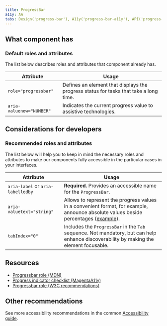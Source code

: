 ```yaml
---
title: ProgressBar
a11y: AA
tabs: Design('progress-bar'), A11y('progress-bar-a11y'), API('progress-bar-api'), Example('progress-bar-code'), Changelog('progress-bar-changelog')
---
```


## What component has

### Default roles and attributes

The list below describes roles and attributes that component already has.

| Attribute                | Usage                                                                                 |
| ------------------------ | ------------------------------------------------------------------------------------- |
| `role="progressbar"`     | Defines an element that displays the progress status for tasks that take a long time. |
| `aria-valuenow="NUMBER"` | Indicates the current progress value to assistive technologies. |

## Considerations for developers

### Recommended roles and attributes

The list below will help you to keep in mind the necessary roles and attributes to make our components fully accessible in the particular cases in your interfaces.

| Attribute                         | Usage                                                        |
| --------------------------------- | ------------------------------------------------------------ |
| `aria-label` or `aria-labelledby` | **Required.** Provides an accessible name for the `ProgressBar`. |
| `aria-valuetext="string"`         | Allows to represent the progress values in a convenient format, for example, announce absolute values beside percentages ([example](./progress-bar-code#complex-usage-example)). |
| `tabIndex="0"`                    | Includes the `ProgressBar` in the `Tab` sequence. Not mandatory, but can help enhance discoverability by making the element focusable. |

## Resources

- [Progressbar role (MDN)](https://developer.mozilla.org/en-US/docs/Web/Accessibility/ARIA/Roles/progressbar_role)
- [Progress indicator checklist (MagentaA11y)](https://www.magentaa11y.com/checklist-web/progress/)
- [Progressbar role (W3C recommendations)](https://www.w3.org/TR/wai-aria-1.2/#progressbar)

## Other recommendations

See more accessibility recommendations in the common [Accessibility guide](/core-principles/a11y/a11y).
